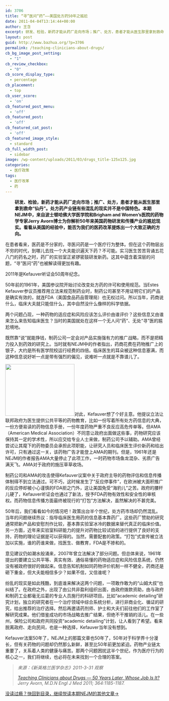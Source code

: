 ```yaml
---
id: 3706
title: “寻”医问“药”——美国处方药50年之尴尬
date: 2011-04-04T13:14:44+00:00
author: 王含
excerpt: 研发、检验，新药才能从药厂走向市场；推广、处方，患者才能从医生那里拿到救命“仙丹”。处方药产业链有些混乱的现实并不是中国特色。本期NEJM中，Jerry Avorn博士为你解析50年来美国药物研发和传播产业的尴尬现实。看看从美国的经验中，能否为我们的医药改革提炼出一个大致正确的方向。
layout: post
guid: http://www.bazhua.org/?p=3706
permalink: /teaching-clinicians-about-drugs/
cb_bg_image_post_setting:
  - "1"
cb_review_checkbox:
  - "0"
cb_score_display_type:
  - percentage
cb_placement:
  - top
cb_user_score:
  - 'on'
cb_featured_post_menu:
  - 'off'
cb_featured_post:
  - 'off'
cb_featured_cat_post:
  - 'off'
cb_featured_image_style:
  - standard
cb_full_width_post:
  - sidebar
image: /wp-content/uploads/2011/03/drugs_title-125x125.jpg
categories:
  - 医疗政策
tags:
  - 医疗改革
  - 药
---
```

<p style="padding-left: 30px">
  <strong>研发、检验，新药才能从药厂走向市场；推广、处方，患者才能从医生那里拿到救命“仙丹”。处方药产业链有些混乱的现实并不是中国特色。本期NEJM中，来自波士顿哈佛大学医学院和Brigham and Women’s医院的药物学专家Jerry Avorn博士为你解析50年来美国药物研发和传播产业的尴尬现实。看看从美国的经验中，能否为我们的医药改革提炼出一个大致正确的方向。</strong>
</p>

在患者看来，医药是不分家的，寻医问药是一个医疗行为整体。但在这个药物层出不穷的时代，到哪儿去找一个大夫能识遍天下药？不可能。实习医生苦苦背诵五花八门的药名之时，药厂的实验室正紧锣密鼓研发新药。这其中蕴含着深层的问题，“寻”医问“药”也被解读得更加有趣。

2011年是Kefauver听证会50周年纪念。
  
50年前的1961年，美国参议院开始讨论改变处方药的许可和使用规范。当Estes Kefauver参议员推荐用立法来规范制药业时，制药公司甚至不用证明它们的产品是确实有效的，就连FDA（美国食品药品管理局）也无权过问。所以当年，药商说什么，临床大夫就只能信什么，其中自然没什么像样的科学依据。

两个问题凸现，一种药物的适应症和风险应该怎么评价由谁评价？这些信息又由谁来怎么来告知临床医生？当时的美国就处在这样一个无人问“药”、无处“寻”医的尴尬境地。

既然靠“说”就能挣钱，制药公司一定会对产品实施强有力的推广战略，而不是把精力投入到药效的研究上。当时就有NEJM中的作者指出，药商花费在药物推广上的银子，大约是所有医学院校运行经费的四倍。临床医生的耳朵被这种信息塞满，而这种信息说好听一点是带有强烈的偏见，说难听一点就是不靠谱儿了。

[<img class="alignleft size-full wp-image-2775" src="/wp-content/uploads/2011/03/drugs_title.jpg" alt="" width="220" height="164" srcset="/wp-content/uploads/2011/03/drugs_title.jpg 220w, /wp-content/uploads/2011/03/drugs_title-150x111.jpg 150w, /wp-content/uploads/2011/03/drugs_title-80x60.jpg 80w" sizes="(max-width: 220px) 100vw, 220px" />](/wp-content/uploads/2011/03/drugs_title.jpg)对此，Kefauver想了个好主意。他提议立法让联邦政府为医生提供公共平等的药物教育，比如一份写着所有处方药信息的大典，一份方便易读的药物信息手册，一份年度药物严重不良反应高危传单等。但AMA（American Medical Association）不同意让政府出面做这些事，药物研究应该保持其一定的学术性，所以应交给专业人士来做，制药公司予以辅助。AMA曾经尝试让其麾下的药物委员会承担此项职能，让研究人员和临床医生评价新药和给出许可，只有通过这一关，该药物广告才能登上AMA的期刊。但是，1961年还是NEJM的作者报告AMA大量停止了此项工作，一时药物市场鱼龙混杂、劣质广告满天飞。AMA对于政府的施压草草收场。

制药公司和AMA的攻击使得Kefauver议案中关于政府主导的药物评估和信息传播体制得不到立法通过。可不巧，这时候发生了“反应停事件”，在欧洲被大面积推广的反应停却被小心谨慎的FDA拒之门外，这让美国免受“海豹儿”之苦。政府的腰杆儿硬了，Kefauver听证会也通过了新法，授予FDA药物有效性和安全性的审核权。而药物信息传播方面最终被现行的“打包”方法解决，虽然解决的不甚完美。

50年后，我们看看如今的情况吧！政策出台半个世纪，处方药市场却仍然混乱。当年的问题继续热议：指导临床医生用药的信息基本靠药厂。这些药厂赞助的研究通常把新产品和安慰剂作比较，基本靠实验室冰冷的数据来替代真正的临床价值。另一方面，近年来实验室科研能力的提升对药物比较试验的进行提供了良好的支持，药物的理论证据是可以获得的。当然，需要配套的政策。“打包”式宣传被立法加以实施，谁的药谁来做，找医生、做教育，FDA是不掺和的。

意见建议仍如潮水般涌来，2007年曾立法解决了部分问题。但总体来说，1961年提出的要建立公共平等、真实有效、通俗易懂的药物适应症和风险信息系统，仍然没有被政府很好的做起来。信息告知机制如同药物评价机制一样不健全，药商还是砸下重金，但大夫能相信多少？如果不信，又信谁呢？

纷乱的现实是如此残酷，到底谁来解决这两个问题，一项敢作敢为的“山姆大叔”也纠结了。在政府之外，出现了由公共非盈利组织出面，由政府拨款资助，由与政府和制药工业都毫无瓜葛的专业人员施行的科研项目。比如“academic detailing”研究计划，独立的研究者在一个治疗领域中综合系统分析，进行非商业化、循证的研究，给出推荐的治疗选择。然后再邀请药剂师、护士和大夫们前往他们的工作室了解研究成果。他们借鉴成功的市场战略去推广结果，但绝不干推销的活儿。在一些州，保险公司和政府共同投资“academic detailing”计划，让人看到了希望。看来脱离政府、走向民间，也是一种选择，Kefauver当年没有想到。

Kefauver法案50年了，NEJM上的那篇文章也50年了，50年对于科学界十分漫长，但有关药物的问题却仍然那么新鲜，甚至比50年前更加紧迫。药物产业链太重要了，关系着人类的健康与痛苦。那两个问题困扰这半个世纪，作为医疗行为的核心之一，我们将继续，也必将在未来找到一个合理的答案。

> _来源：《新英格兰医学杂志》2011-3-31 观察_
> 
> _[Teaching Clinicians about Drugs — 50 Years Later, Whose Job Is It?](http://www.nejm.org/doi/full/10.1056/NEJMp1011713)  Jerry Avorn, M.D.N Engl J Med 2011; 364:1185-1187._

[没读过瘾？快回到目录，继续悦读本期NEJM的其他文章→](http://www.bazhua.org/2011/03/nejm31.html)
